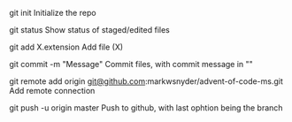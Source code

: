git init
Initialize the repo

git status
Show status of staged/edited files

git add X.extension
Add file (X)

git commit -m "Message"
Commit files, with commit message in ""

git remote add origin git@github.com:markwsnyder/advent-of-code-ms.git
Add remote connection

git push -u origin master
Push to github, with last ophtion being the branch